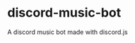 [discord-invite]: https://discord.gg/0hMr4ce0tIl3SLv5
# discord-music-bot
A discord music bot made with discord.js
